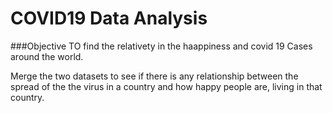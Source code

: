 # COVID19 Data Analysis

###Objective
TO find the relativety in the haappiness and covid 19 Cases around the world.

Merge the two datasets to see if there is any relationship between the spread of the the virus in a country and how happy people are, living in that country.

